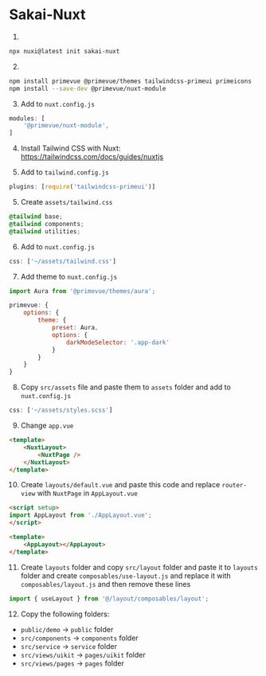 # Sakai-Nuxt

1) 
```bash
npx nuxi@latest init sakai-nuxt
```

2) 
```bash
npm install primevue @primevue/themes tailwindcss-primeui primeicons
npm install --save-dev @primevue/nuxt-module
```

3) Add to `nuxt.config.js`
```javascript
modules: [
    '@primevue/nuxt-module',
]
```

4) Install Tailwind CSS with Nuxt: https://tailwindcss.com/docs/guides/nuxtjs

5) Add to `tailwind.config.js`
```javascript
plugins: [require('tailwindcss-primeui')]
```

5) Create `assets/tailwind.css`
```css
@tailwind base;
@tailwind components;
@tailwind utilities;
```

6) Add to `nuxt.config.js`
```javascript
css: ['~/assets/tailwind.css']
```

7) Add theme to `nuxt.config.js`
```javascript
import Aura from '@primevue/themes/aura';

primevue: {
    options: {
        theme: {
            preset: Aura,
            options: {
                darkModeSelector: '.app-dark'
            }
        }
    }
}
```

8) Copy `src/assets` file and paste them to `assets` folder and add to `nuxt.config.js`
```javascript
css: ['~/assets/styles.scss']
```

9) Change `app.vue`
```html
<template>
    <NuxtLayout>
        <NuxtPage />
    </NuxtLayout>
</template>
```

10) Create `layouts/default.vue` and paste this code and replace `router-view` with `NuxtPage` in `AppLayout.vue`
```html
<script setup>
import AppLayout from './AppLayout.vue';
</script>

<template>
    <AppLayout></AppLayout>
</template>

```

11) Create `layouts` folder and copy `src/layout` folder and paste it to `layouts` folder and create `composables/use-layout.js` and replace it with `composables/layout.js` and then remove these lines
```javascript
import { useLayout } from '@/layout/composables/layout';
```

12) Copy the following folders:
* `public/demo` → `public` folder
* `src/components` → `components` folder
* `src/service` → `service` folder
* `src/views/uikit` → `pages/uikit` folder
* `src/views/pages` → `pages` folder